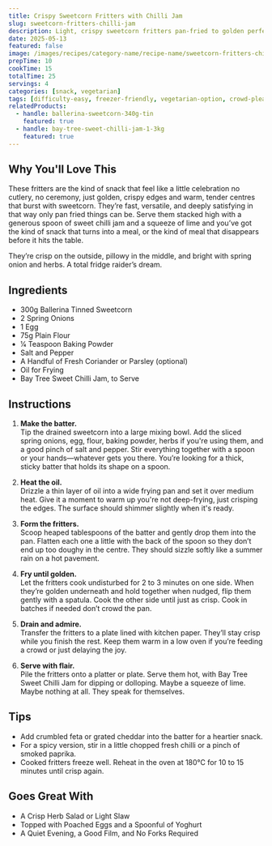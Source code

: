 ```yaml
---
title: Crispy Sweetcorn Fritters with Chilli Jam
slug: sweetcorn-fritters-chilli-jam
description: Light, crispy sweetcorn fritters pan-fried to golden perfection and served with a dollop of Bay Tree Sweet Chilli Jam for dipping.
date: 2025-05-13
featured: false
image: /images/recipes/category-name/recipe-name/sweetcorn-fritters-chilli-jam.webp
prepTime: 10
cookTime: 15
totalTime: 25
servings: 4
categories: [snack, vegetarian]
tags: [difficulty-easy, freezer-friendly, vegetarian-option, crowd-pleaser]
relatedProducts:
  - handle: ballerina-sweetcorn-340g-tin
    featured: true
  - handle: bay-tree-sweet-chilli-jam-1-3kg
    featured: true
---
```


## Why You'll Love This

These fritters are the kind of snack that feel like a little celebration no cutlery, no ceremony, just golden, crispy edges and warm, tender centres that burst with sweetcorn. They’re fast, versatile, and deeply satisfying in that way only pan fried things can be. Serve them stacked high with a generous spoon of sweet chilli jam and a squeeze of lime and you’ve got the kind of snack that turns into a meal, or the kind of meal that disappears before it hits the table.

They’re crisp on the outside, pillowy in the middle, and bright with spring onion and herbs. A total fridge raider’s dream.

## Ingredients

- 300g Ballerina Tinned Sweetcorn  
- 2 Spring Onions  
- 1 Egg  
- 75g Plain Flour  
- 1⁄4 Teaspoon Baking Powder  
- Salt and Pepper  
- A Handful of Fresh Coriander or Parsley (optional)  
- Oil for Frying  
- Bay Tree Sweet Chilli Jam, to Serve  

## Instructions

1. **Make the batter.**  
   Tip the drained sweetcorn into a large mixing bowl. Add the sliced spring onions, egg, flour, baking powder, herbs if you're using them, and a good pinch of salt and pepper. Stir everything together with a spoon or your hands—whatever gets you there. You’re looking for a thick, sticky batter that holds its shape on a spoon.

2. **Heat the oil.**  
   Drizzle a thin layer of oil into a wide frying pan and set it over medium heat. Give it a moment to warm up you're not deep-frying, just crisping the edges. The surface should shimmer slightly when it's ready.

3. **Form the fritters.**  
   Scoop heaped tablespoons of the batter and gently drop them into the pan. Flatten each one a little with the back of the spoon so they don’t end up too doughy in the centre. They should sizzle softly like a summer rain on a hot pavement.

4. **Fry until golden.**  
   Let the fritters cook undisturbed for 2 to 3 minutes on one side. When they’re golden underneath and hold together when nudged, flip them gently with a spatula. Cook the other side until just as crisp. Cook in batches if needed don’t crowd the pan.

5. **Drain and admire.**  
   Transfer the fritters to a plate lined with kitchen paper. They’ll stay crisp while you finish the rest. Keep them warm in a low oven if you’re feeding a crowd or just delaying the joy.

6. **Serve with flair.**  
   Pile the fritters onto a platter or plate. Serve them hot, with Bay Tree Sweet Chilli Jam for dipping or dolloping. Maybe a squeeze of lime. Maybe nothing at all. They speak for themselves.

## Tips

- Add crumbled feta or grated cheddar into the batter for a heartier snack.  
- For a spicy version, stir in a little chopped fresh chilli or a pinch of smoked paprika.  
- Cooked fritters freeze well. Reheat in the oven at 180°C for 10 to 15 minutes until crisp again.

## Goes Great With

- A Crisp Herb Salad or Light Slaw  
- Topped with Poached Eggs and a Spoonful of Yoghurt  
- A Quiet Evening, a Good Film, and No Forks Required